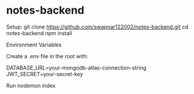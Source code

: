 ﻿# notes-backend
Setup:
git clone https://github.com/swapnar122002/notes-backend.git
cd notes-backend
npm install

Environment Variables

Create a .env file in the root with:

DATABASE_URL=your-mongodb-atlas-connection-string
JWT_SECRET=your-secret-key

Run
nodemon index
